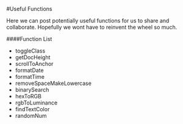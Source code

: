 #Useful Functions

Here we can post potentially useful functions for us to share and collaborate. Hopefully we wont have to reinvent the wheel so much.

####Function List
  - toggleClass
  - getDocHeight
  - scrollToAnchor
  - formatDate
  - formatTime
  - removeSpaceMakeLowercase
  - binarySearch
  - hexToRGB
  - rgbToLuminance
  - findTextColor
  - randomNum